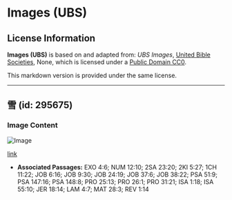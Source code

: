 # Images (UBS)

## License Information

**Images (UBS)** is based on and adapted from: _UBS Images_, [United Bible Societies](https://unitedbiblesocieties.org/), None, which is licensed under a [Public Domain CC0](https://creativecommons.org/public-domain/cc0/).

This markdown version is provided under the same license.



--------------------------------

## 雪 (id: 295675)

### Image Content

![Image](https://cdn.aquifer.bible/aquifer-content/resources/Media/WEB-0650_snow.jpg)

[link](https://cdn.aquifer.bible/aquifer-content/resources/Media/WEB-0650_snow.jpg)

* **Associated Passages:** EXO 4:6; NUM 12:10; 2SA 23:20; 2KI 5:27; 1CH 11:22; JOB 6:16; JOB 9:30; JOB 24:19; JOB 37:6; JOB 38:22; PSA 51:9; PSA 147:16; PSA 148:8; PRO 25:13; PRO 26:1; PRO 31:21; ISA 1:18; ISA 55:10; JER 18:14; LAM 4:7; MAT 28:3; REV 1:14

